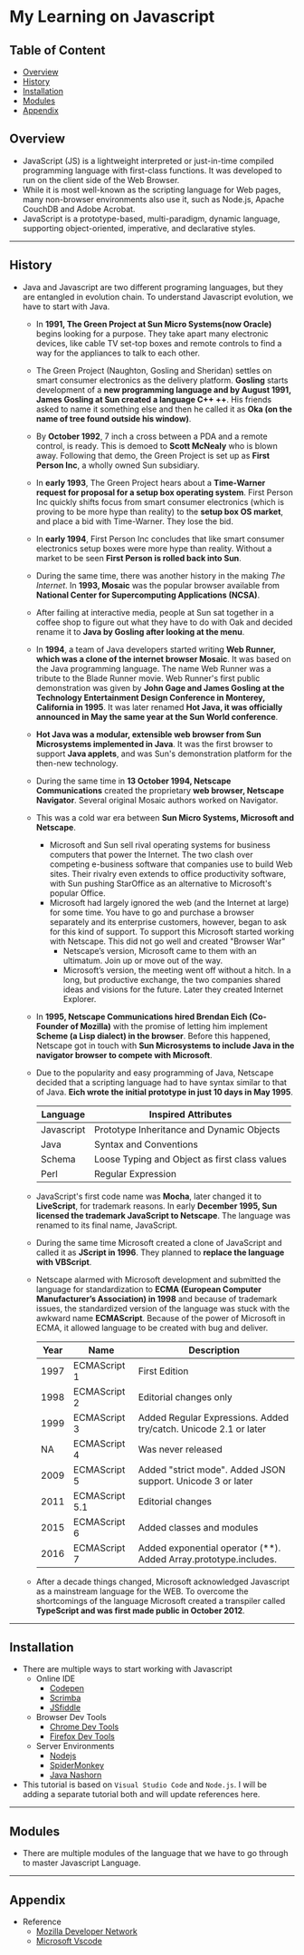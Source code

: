 # My Learning on Javascript
## Table of Content
- [Overview](#Overview)
- [History](#History)
- [Installation](#Installation)
- [Modules](#Modules)
- [Appendix](#Appendix)

## Overview
- JavaScript (JS) is a lightweight interpreted or just-in-time compiled programming language with first-class functions. It was developed to run on the client side of the Web Browser.
- While it is most well-known as the scripting language for Web pages, many non-browser environments also use it, such as Node.js, Apache CouchDB and Adobe Acrobat.
- JavaScript is a prototype-based, multi-paradigm, dynamic language, supporting object-oriented, imperative, and declarative styles.

---
## History
- Java and Javascript are two different programing languages, but they are entangled in evolution chain. To understand Javascript evolution, we have to start with Java.
    - In **1991, The Green Project at Sun Micro Systems(now Oracle)** begins looking for a purpose. They take apart many electronic devices, like cable TV set-top boxes and remote controls to find a way for the appliances to talk to each other.
    - The Green Project (Naughton, Gosling and Sheridan) settles on smart consumer electronics as the delivery platform. **Gosling** starts development of a **new programming language and by August 1991, James Gosling at Sun created a language C++ ++**. His friends asked to name it something else and then he called it as **Oka (on the name of tree found outside his window)**.
    - By **October 1992**, 7 inch a cross between a PDA and a remote control, is ready. This is demoed to **Scott McNealy** who is blown away. Following that demo, the Green Project is set up as **First Person Inc**, a wholly owned Sun subsidiary.
    - In **early 1993**, The Green Project hears about a **Time-Warner request for proposal for a setup box operating system**. First Person Inc quickly shifts focus from smart consumer electronics (which is proving to be more hype than reality) to the **setup box OS market**, and place a bid with Time-Warner. They lose the bid.
    - In **early 1994**, First Person Inc concludes that like smart consumer electronics setup boxes were more hype than reality. Without a market to be seen **First Person is rolled back into Sun**.
    - During the same time, there was another history in the making *The Internet*. In **1993, Mosaic** was the popular browser available from **National Center for Supercomputing Applications (NCSA)**.
    - After failing at interactive media, people at Sun sat together in a coffee shop to figure out what they have to do with Oak and decided rename it to **Java by Gosling after looking at the menu**.
    - In **1994**, a team of Java developers started writing **Web Runner, which was a clone of the internet browser Mosaic**. It was based on the Java programming language. The name Web Runner was a tribute to the Blade Runner movie. Web Runner's first public demonstration was given by **John Gage and James Gosling at the Technology Entertainment Design Conference in Monterey, California in 1995**. It was later renamed **Hot Java, it was officially announced in May the same year at the Sun World conference**.
    - **Hot Java was a modular, extensible web browser from Sun Microsystems implemented in Java**. It was the first browser to support **Java applets**, and was Sun's demonstration platform for the then-new technology.
    - During the same time in **13 October 1994, Netscape Communications** created the proprietary **web browser, Netscape Navigator**. Several original Mosaic authors worked on Navigator.
    - This was a cold war era between **Sun Micro Systems, Microsoft and Netscape**. 
        - Microsoft and Sun sell rival operating systems for business computers that power the Internet. The two clash over competing e-business software that companies use to build Web sites. Their rivalry even extends to office productivity software, with Sun pushing StarOffice as an alternative to Microsoft's popular Office.
        - Microsoft had largely ignored the web (and the Internet at large) for some time. You have to go and purchase a browser separately and its enterprise customers, however, began to ask for this kind of support. To support this Microsoft started working with Netscape. This did not go well and created "Browser War"
            - Netscape’s version, Microsoft came to them with an ultimatum. Join up or move out of the way.
            - Microsoft’s version, the meeting went off without a hitch. In a long, but productive exchange, the two companies shared ideas and visions for the future. Later they created Internet Explorer. 
    - In **1995, Netscape Communications hired Brendan Eich (Co-Founder of Mozilla)** with the promise of letting him implement **Scheme (a Lisp dialect) in the browser**. Before this happened, Netscape got in touch with **Sun Microsystems to include Java in the navigator browser to compete with Microsoft**.
    - Due to the popularity and easy programming of Java, Netscape decided that a scripting language had to have syntax similar to that of Java. **Eich wrote the initial prototype in just 10 days in May 1995**.

        Language | Inspired Attributes
        --- | ---   
        Javascript | Prototype Inheritance and Dynamic Objects
        Java | Syntax and Conventions
        Schema | Loose Typing and Object as first class values
        Perl | Regular Expression

    - JavaScript's first code name was **Mocha**, later changed it to **LiveScript**, for trademark reasons. In early **December 1995, Sun licensed the trademark JavaScript to Netscape**. The language was renamed to its final name, JavaScript.
    - During the same time Microsoft created a clone of JavaScript and called it as **JScript in 1996**. They planned to **replace the language with VBScript**.
    - Netscape alarmed with Microsoft development and submitted the language for standardization to **ECMA (European Computer Manufacturer’s Association) in 1998** and because of trademark issues, the standardized version of the language was stuck with the awkward name **ECMAScript**. Because of the power of Microsoft in ECMA, it allowed language to be created with bug and deliver. 

        Year | Name | Description
        --- | --- | ---
        1997 | ECMAScript 1 | First Edition
        1998 | ECMAScript 2 | Editorial changes only
        1999 | ECMAScript 3 | Added Regular Expressions. Added try/catch. Unicode 2.1 or later
        NA| ECMAScript 4 | Was never released
        2009 | ECMAScript 5 | Added "strict mode". Added JSON support. Unicode 3 or later
        2011 | ECMAScript 5.1 | Editorial changes
        2015 | ECMAScript 6 | Added classes and modules
        2016 | ECMAScript 7 | Added exponential operator (**). Added Array.prototype.includes.
    
    - After a decade things changed, Microsoft acknowledged Javascript as a mainstream language for the WEB. To overcome the shortcomings of the language Microsoft created a transpiler called **TypeScript and was first made public in October 2012**. 

---
## Installation
- There are multiple ways to start working with Javascript 
    - Online IDE 
        - [Codepen](https://codepen.io/)
        - [Scrimba](http://scrimba.com)
        - [JSfiddle](https://jsfiddle.net/)
    - Browser Dev Tools
        - [Chrome Dev Tools](https://developers.google.com/web/tools/chrome-devtools/)
        - [Firefox Dev Tools](https://developer.mozilla.org/en-US/docs/Tools)
    - Server Environments
        - [Nodejs](https://nodejs.org/en/)
        - [SpiderMonkey](https://developer.mozilla.org/en-US/docs/Mozilla/Projects/SpiderMonkey)
        - [Java Nashorn](https://openjdk.java.net/projects/nashorn/)
- This tutorial is based on `Visual Studio Code` and `Node.js`. I will be adding a separate tutorial both and will update references here. 

---
## Modules
- There are multiple modules of the language that we have to go through to master Javascript Language. 

---
## Appendix
- Reference
    - [Mozilla Developer Network](https://developer.mozilla.org/en-US/)
    - [Microsoft Vscode](https://code.visualstudio.com/)